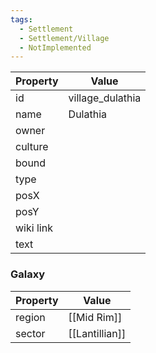 ```yaml
---
tags:
  - Settlement
  - Settlement/Village
  - NotImplemented
---
```


| Property  | Value            |
| --------- | ---------------- |
| id        | village_dulathia |
| name      | Dulathia         |
| owner     |                  |
| culture   |                  |
| bound     |                  |
| type      |                  |
| posX      |                  |
| posY      |                  |
| wiki link |                  |
| text      |                  |

### Galaxy
| Property | Value          |
| -------- | -------------- |
| region   | [[Mid Rim]]    |
| sector   | [[Lantillian]] |
